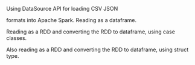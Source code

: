 Using DataSource API for loading
    CSV 
    JSON
    
formats into Apache Spark. Reading as a dataframe.

Reading as a RDD and converting the RDD to dataframe,  using case classes.

Also reading as a RDD and converting the RDD to dataframe,  using struct type.